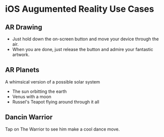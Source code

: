 # iOS Augumented Reality Use Cases

## AR Drawing
- Just hold down the on-screen button and move your device through the air. 
- When you are done, just release the button and admire your fantastic artwork.

## AR Planets
A whimsical version of a possible solar system
- The sun orbitting the earth
- Venus with a moon
- Russel's Teapot flying around through it all

## Dancin Warrior
Tap on The Warrior to see him make a cool dance move.